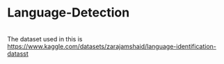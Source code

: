# Language-Detection
<br>The dataset used in this is https://www.kaggle.com/datasets/zarajamshaid/language-identification-datasst

